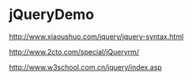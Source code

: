 # jQueryDemo


http://www.xiaoushuo.com/jquery/jquery-syntax.html

http://www.2cto.com/special/jQueryrm/

http://www.w3school.com.cn/jquery/index.asp